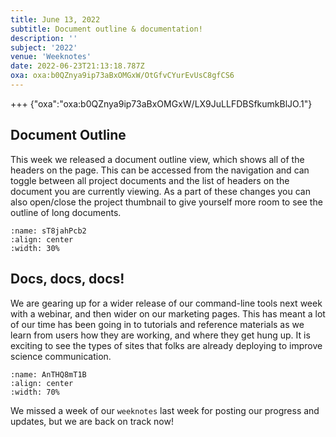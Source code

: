```yaml
---
title: June 13, 2022
subtitle: Document outline & documentation!
description: ''
subject: '2022'
venue: 'Weeknotes'
date: 2022-06-23T21:13:18.787Z
oxa: oxa:b0QZnya9ip73aBxOMGxW/OtGfvCYurEvUsC8gfCS6
---
```


+++ {"oxa":"oxa:b0QZnya9ip73aBxOMGxW/LX9JuLLFDBSfkumkBlJO.1"}

## Document Outline

This week we released a document outline view, which shows all of the headers on the page. This can be accessed from the navigation and can toggle between all project documents and the list of headers on the document you are currently viewing. As a part of these changes you can also open/close the project thumbnail to give yourself more room to see the outline of long documents.

```{figure} images/b0QZnya9ip73aBxOMGxW-OzAudVWsLkdg9KNG6qgl-v1.gif
:name: sT8jahPcb2
:align: center
:width: 30%
```

## Docs, docs, docs!

We are gearing up for a wider release of our command-line tools next week with a webinar, and then wider on our marketing pages. This has meant a lot of our time has been going in to tutorials and reference materials as we learn from users how they are working, and where they get hung up. It is exciting to see the types of sites that folks are already deploying to improve science communication.

```{figure} images/b0QZnya9ip73aBxOMGxW-sKhb9O9yQzSexDLrRNuk-v1.png
:name: AnTHQ8mT1B
:align: center
:width: 70%
```

We missed a week of our `weeknotes` last week for posting our progress and updates, but we are back on track now!
